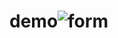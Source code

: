 # demo![form](https://user-images.githubusercontent.com/19764792/162967409-2148d4de-0c9f-40a1-a03a-e78b43974014.png)
